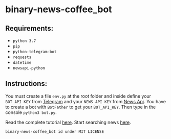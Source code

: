 # binary-news-coffee_bot

## Requirements:
* `python 3.7`
* `pip`
* `python-telegram-bot`
* `requests`
* `datetime`
* `newsapi-python`

## Instructions:
You must create a file `env.py` at the root folder and inside define your `BOT_API_KEY` from [Telegram](telegram.org) and your `NEWS_API_KEY` from [News Api](https://newsapi.org/). You have to create a bot with `BotFather` to get your `BOT_API_KEY`. Then type in the console `python3 bot.py`.

Read the complete tutorial [here](https://binary-coffee.dev/).
Start searching news [here](https://t.me/binarynewscoffee_bot).


    binary-news-coffee_bot id under MIT LICENSE